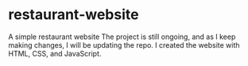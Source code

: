 # restaurant-website
A simple restaurant website
The project is still ongoing, and as I keep making changes, I will be updating the repo. I created the website with HTML, CSS, and JavaScript.

